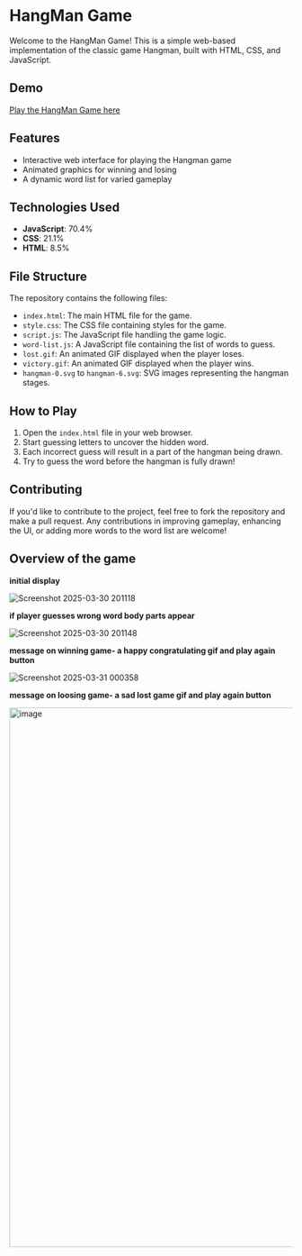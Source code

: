 
# HangMan Game

Welcome to the HangMan Game! This is a simple web-based implementation of the classic game Hangman, built with HTML, CSS, and JavaScript.

## Demo

[Play the HangMan Game here](https://ojasvihangmangame.netlify.app/)

## Features

- Interactive web interface for playing the Hangman game
- Animated graphics for winning and losing
- A dynamic word list for varied gameplay

## Technologies Used

- **JavaScript**: 70.4%
- **CSS**: 21.1%
- **HTML**: 8.5%

## File Structure

The repository contains the following files:

- `index.html`: The main HTML file for the game.
- `style.css`: The CSS file containing styles for the game.
- `script.js`: The JavaScript file handling the game logic.
- `word-list.js`: A JavaScript file containing the list of words to guess.
- `lost.gif`: An animated GIF displayed when the player loses.
- `victory.gif`: An animated GIF displayed when the player wins.
- `hangman-0.svg` to `hangman-6.svg`: SVG images representing the hangman stages.

## How to Play

1. Open the `index.html` file in your web browser.
2. Start guessing letters to uncover the hidden word.
3. Each incorrect guess will result in a part of the hangman being drawn.
4. Try to guess the word before the hangman is fully drawn!

## Contributing

If you'd like to contribute to the project, feel free to fork the repository and make a pull request. Any contributions in improving gameplay, enhancing the UI, or adding more words to the word list are welcome!

## Overview of the game

   **initial display**


![Screenshot 2025-03-30 201118](https://github.com/user-attachments/assets/8a9caf19-65e8-41af-9ae5-93feeb1b7ffb)

**if player guesses wrong word body parts appear**

![Screenshot 2025-03-30 201148](https://github.com/user-attachments/assets/b501f0e2-7082-4684-ba29-09f31d069437)

**message on winning game- a happy congratulating gif and play again button**

![Screenshot 2025-03-31 000358](https://github.com/user-attachments/assets/c105e877-c973-441e-b1f5-b35e8081aaae)

**message on loosing game- a sad lost game gif and play again button**

<img width="958" alt="image" src="https://github.com/user-attachments/assets/894637d6-8ad7-47fc-91e8-9606f1a39d99" />




